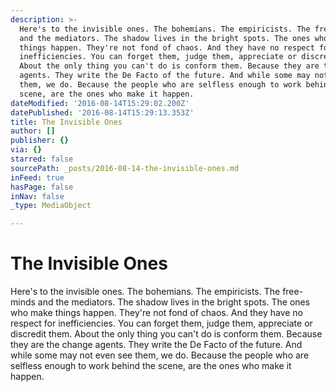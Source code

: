 ```yaml
---
description: >-
  Here's to the invisible ones. The bohemians. The empiricists. The free-minds
  and the mediators. The shadow lives in the bright spots. The ones who make
  things happen. They're not fond of chaos. And they have no respect for
  inefficiencies. You can forget them, judge them, appreciate or discredit them.
  About the only thing you can't do is conform them. Because they are the change
  agents. They write the De Facto of the future. And while some may not even see
  them, we do. Because the people who are selfless enough to work behind the
  scene, are the ones who make it happen.
dateModified: '2016-08-14T15:29:02.200Z'
datePublished: '2016-08-14T15:29:13.353Z'
title: The Invisible Ones
author: []
publisher: {}
via: {}
starred: false
sourcePath: _posts/2016-08-14-the-invisible-ones.md
inFeed: true
hasPage: false
inNav: false
_type: MediaObject

---
```

# The Invisible Ones

Here's to the invisible ones. The bohemians. The empiricists. The free-minds and the mediators. The shadow lives in the bright spots. The ones who make things happen. They're not fond of chaos. And they have no respect for inefficiencies. You can forget them, judge them, appreciate or discredit them. About the only thing you can't do is conform them. Because they are the change agents. They write the De Facto of the future. And while some may not even see them, we do. Because the people who are selfless enough to work behind the scene, are the ones who make it happen.